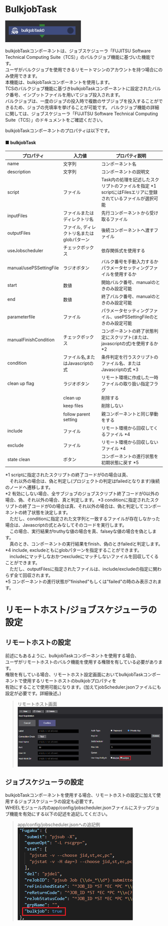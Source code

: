 # BulkjobTask

![img](./img/bulkjobTask/bulkjobTask.png)  

bulkjobTaskコンポーネントは、ジョブスケジューラ「FUJITSU Software Technical Computing Suite（TCS）」のバルクジョブ機能に基づいた機能です。  
ユーザがバルクジョブを使用できるリモートマシンのアカウントを持つ場合にのみ使用できます。  
本機能は、bulkjobTaskコンポーネントを使用します。  
TCSのバルクジョブ機能に基づきbulkjobTaskコンポーネントに設定されたバルク番号、インプットファイルを用いてジョブ投入されます。  
バルクジョブは、一度のジョブの投入時で複数のサブジョブを投入することができるため、ジョブの充填率を挙げることが可能です。
バルクジョブ機能の詳細に関しては、ジョブスケジューラ「FUJITSU Software Technical Computing Suite（TCS）」のドキュメントをご確認ください。  

bulkjobTaskコンポーネントのプロパティは以下です。

#### ■ bulkjobTask

| プロパティ | 入力値 | プロパティ説明 |
|----|----|----|
| name | 文字列 | コンポーネント名 |
| description | 文字列 | コンポーネントの説明文 |
| script | ファイル | Task内の処理を記述したスクリプトのファイルを指定 *1<br>scriptにはFilesエリアに登録されているファイルが選択可能 |
| inputFiles | ファイルまたはディレクトリ名 | 先行コンポーネントから受け取るファイル |
| outputFiles | ファイル, ディレクトリ名またはglobパターン | 後続コンポーネントへ渡すファイル |
| useJobscheduler | チェックボックス | 依存関係式を使用する |
| manual/usePSSettingFile | ラジオボタン | バルク番号を手動入力するかパラメータセッティングファイルを使用するか |
| start | 数値 | 開始バルク番号、manualのときのみ設定可能 |
| end | 数値 | 終了バルク番号、manualのときのみ設定可能 |
| parameterfile | ファイル | パラメータセッティングファイル、usePSSettingFileのときのみ設定可能 |
| manualFinishCondition | チェックボックス | コンポーネントの終了状態判定にスクリプト(または、javascriptの式)を使用するか *2 |
| condition | ファイル名,またはJavascriptの式 | 条件判定を行うスクリプトのファイル名、またはJavascriptの式 *3 |
| clean up flag | ラジオボタン | リモート環境に作成した一時ファイルの取り扱い指定フラグ |
|  | clean up | 削除する |
|  | keep files | 削除しない |
|  | follow parent setting | 親コンポーネントと同じ挙動をする |
| include | ファイル | リモート環境から回収してくるファイル *4 |
| exclude | ファイル | リモート環境から回収しないファイル *4 |
| state clean | ボタン | コンポーネントの進行状態を初期状態に戻す *5 |

*1 scriptに指定されたスクリプトの終了コードが0の場合は真、  
　それ以外の場合は、偽と判定し(プロジェクトの判定はfailedとなります)後続のノードへ遷移します。  
*2 有効にしない場合、全サブジョブのジョブスクリプト終了コードが0以外の場合、偽、それ以外の場合、真と判定します。
*3 conditionに指定されたスクリプトの終了コードが0の場合は真、それ以外の場合は、偽と判定してコンポーネントの終了状態を決定します。  
　ただし、conditionに指定された文字列と一致するファイルが存在しなかった場合は、Javascriptの式とみなしてそのコードを実行します。  
　この場合、実行結果がtruthyな値の場合を真、falseyな値の場合を偽とします。  
　真のとき、コンポーネントの実行結果をfinish、偽のときfailedと判定します。  
*4 include, excludeともにglobパターンを指定することができます。  
　includeにマッチしなおかつexcludeにマッチしないファイルを回収してくることができます。  
　ただし、outputFilesに指定されたファイルは、include/excludeの指定に関わらず全て回収されます。  
*5 コンポーネントの進行状態が"finished"もしくは"failed"の時のみ表示されます。

# リモートホスト/ジョブスケジューラの設定
## リモートホストの設定
前述にもあるように、bulkjobTaskコンポーネントを使用する場合、  
ユーザがリモートホストのバルク機能を使用する権限を有している必要があります。  
権限を有している場合、リモートホスト設定画面においてbulkjobTaskコンポーネントで使用するリモートホストのbulkjobプロパティを  
有効にすることで使用可能になります。(加えてjobScheduler.jsonファイルにも設定が必要です。詳細後述。)

> リモートホスト画面  
![img](./img/bulkjobTask/bulkjobTask_remotehost.png "remotehost")

## ジョブスケジューラの設定
bulkjobTaskコンポーネントを使用する場合、リモートホストの設定に加えて使用するジョブスケジューラの設定も必要です。    
WHEELモジュール内のapp/config/jobscheduler.jsonファイルにステップジョブ機能を有効にする以下の記述を追記してください。  

> app/config/jobscheduler.jsonへの追記例  
![img](./img/bulkjobTask/bulkjobTask_jobscheduler.png "remotehost")
